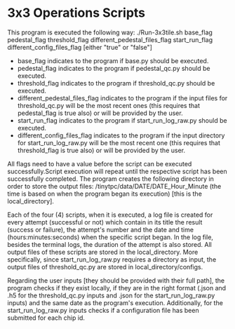 # 3x3 Operations Scripts

This program is executed the following way: ./Run-3x3tile.sh base_flag pedestal_flag threshold_flag different_pedestal_files_flag start_run_flag different_config_files_flag [either "true" or "false"]
- base_flag indicates to the program if base.py should be executed.
- pedestal_flag indicates to the program if pedestal_qc.py should be executed.
- threshold_flag indicates to the program if threshold_qc.py should be executed.
- different_pedestal_files_flag indicates to the program if the input files for threshold_qc.py will be the most recent ones (this requires that pedestal_flag is true also) or will be provided by the user.
- start_run_flag indicates to the program if start_run_log_raw.py should be executed.
- different_config_files_flag indicates to the program if the input directory for start_run_log_raw.py will be the most recent one (this requires that threshold_flag is true also) or will be provided by the user.


All flags need to have a value before the script can be executed successfully.Script execution will repeat until the respective script has been successfully completed.  The program creates the following directory in order to store the output files: /tinytpc/data/DATE/DATE_Hour_Minute (the time is based on when the program began its execution) [this is the local_directory].

Each of the four (4) scripts, when it is executed, a log file is created for every attempt (successful or not) which contain in its title the result (success or failure), the attempt's number and the date and time (hours:minutes:seconds) when the specific script began. In the log file, besides the terminal logs, the duration of the attempt is also stored.
All output files of these scripts are stored in the local_directory. More specifically, since start_run_log_raw.py requires a directory as input, the output files of threshold_qc.py are stored in local_directory/configs.


Regarding the user inputs [they should be provided with their full path], the program checks if they exist locally, if they are in the right format (.json and .h5 for the threshold_qc.py inputs and .json for the start_run_log_raw.py inputs) and the same date as the program's execution. Additionally, for the start_run_log_raw.py inputs checks if a configuration file has been submitted for each chip id.

